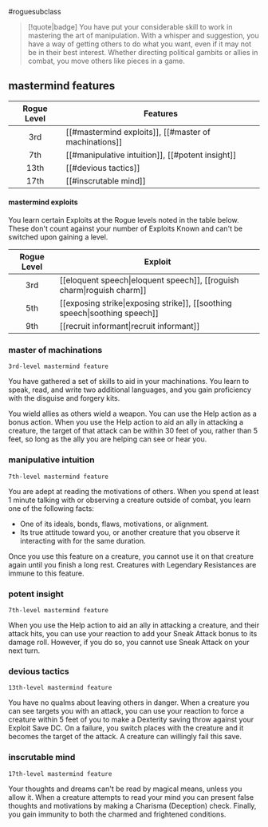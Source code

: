#roguesubclass

> [!quote|badge] 
> You have put your considerable skill to work in mastering the art of manipulation. With a whisper and suggestion, you have a way of getting others to do what you want, even if it may not be in their best interest. Whether directing political gambits or allies in combat, you move others like pieces in a game.
## mastermind features
| **Rogue Level** | **Features**                                          |
| :-------------: | ----------------------------------------------------- |
|       3rd       | [[#mastermind exploits]], [[#master of machinations]] |
|       7th       | [[#manipulative intuition]], [[#potent insight]]      |
|      13th       | [[#devious tactics]]                                  |
|      17th       | [[#inscrutable mind]]                                 |
#### mastermind exploits
You learn certain Exploits at the Rogue levels noted in the table below. These don't count against your number of Exploits Known and can't be switched upon gaining a level.

| **Rogue Level** | **Exploit**                                                                                                  |
| :-------------: | ------------------------------------------------------------------------------------------------------------ |
|       3rd       | [[eloquent speech\|eloquent speech]], [[roguish charm\|roguish charm]]     |
|       5th       | [[exposing strike\|exposing strike]], [[soothing speech\|soothing speech]] |
|       9th       | [[recruit informant\|recruit informant]]                                                    |

### master of machinations
`3rd-level mastermind feature`

You have gathered a set of skills to aid in your machinations. You learn to speak, read, and write two additional languages, and you gain proficiency with the disguise and forgery kits.

You wield allies as others wield a weapon. You can use the Help action as a bonus action. When you use the Help action to aid an ally in attacking a creature, the target of that attack can be within 30 feet of you, rather than 5 feet, so long as the ally you are helping can see or hear you.
### manipulative intuition
`7th-level mastermind feature`

You are adept at reading the motivations of others. When you spend at least 1 minute talking with or observing a creature outside of combat, you learn one of the following facts:
- One of its ideals, bonds, flaws, motivations, or alignment.
- Its true attitude toward you, or another creature that you observe it interacting with for the same duration.

Once you use this feature on a creature, you cannot use it on that creature again until you finish a long rest. Creatures with Legendary Resistances are immune to this feature.
### potent insight
`7th-level mastermind feature`

When you use the Help action to aid an ally in attacking a creature, and their attack hits, you can use your reaction to add your Sneak Attack bonus to its damage roll. However, if you do so, you cannot use Sneak Attack on your next turn.
### devious tactics
`13th-level mastermind feature`

You have no qualms about leaving others in danger. When a creature you can see targets you with an attack, you can use your reaction to force a creature within 5 feet of you to make a Dexterity saving throw against your Exploit Save DC. On a failure, you switch places with the creature and it becomes the target of the attack. A creature can willingly fail this save.
### inscrutable mind
`17th-level mastermind feature`

Your thoughts and dreams can't be read by magical means, unless you allow it. When a creature attempts to read your mind you can present false thoughts and motivations by making a Charisma (Deception) check. Finally, you gain immunity to both the charmed and frightened conditions.
